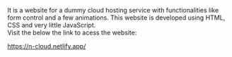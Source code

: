 It is a website for a dummy cloud hosting service with functionalities like form control and a few animations. 
This website is developed using HTML, CSS and very little JavaScript.
<br/>
Visit the below the link to acess the website:

https://n-cloud.netlify.app/

